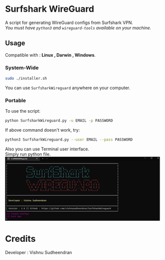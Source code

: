 # Surfshark WireGuard
A script for generating WireGuard configs from Surfshark VPN. \
*You must have `python3` and `wireguard-tools` available on your machine.*
## Usage
Compatible with : __Linux , Darwin , Windows__.
### System-Wide
``` bash
sudo ./installer.sh
```

You can use `SurfsharkWireguard` anywhere on your computer.
### Portable
To use the script:
``` bash
python SurfsharkWireguard.py -u EMAIL -p PASSWORD
```
If above command doesn't work, try:
``` bash
python3 SurfsharkWireguard.py --user EMAIL --pass PASSWORD
```
Also you can use Terminal user interface. \
Simply run python file. \
![Screenshot](https://github.com/vishnusudheendran/SurfsharkWireguard/raw/master/img/main.png "Application")
# Credits
Developer : Vishnu Sudheendran
